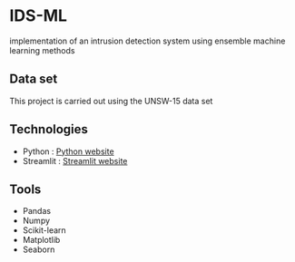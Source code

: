 # IDS-ML
implementation of an intrusion detection system using ensemble machine learning methods

## Data set
This project is carried out using the UNSW-15 data set 

## Technologies 
- Python : [Python website](https://www.python.org/)
- Streamlit : [Streamlit website](https://streamlit.io/)

## Tools 
- Pandas
- Numpy
- Scikit-learn
- Matplotlib
- Seaborn
